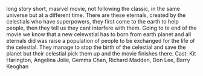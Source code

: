 long story short, masrvel movie, not following the classic, in the same universe but at a different time. There are these eternals, created by the celestials who have superpowers, they first come to the earth to help people, then they tell us they cant interfere with them. Going to te end of the movie we know that a new celewstial has to born from earth planet and all eternals did was raise a population of people to be exchanged for the life of the celestial. They manage to stop the birth of the celestial and save the planet but their celestial pick them up and the movie finishes there.
Cast: Kit Harington, Angelina Jolie, Gemma Chan, Richard Madden, Don Lee, Barry Keoghan